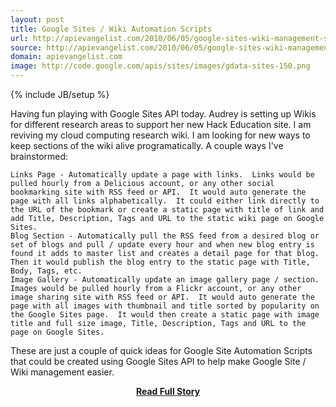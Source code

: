 ```yaml
---
layout: post
title: Google Sites / Wiki Automation Scripts
url: http://apievangelist.com/2010/06/05/google-sites-wiki-management-scripts/
source: http://apievangelist.com/2010/06/05/google-sites-wiki-management-scripts/
domain: apievangelist.com
image: http://code.google.com/apis/sites/images/gdata-sites-150.png
---
```

{% include JB/setup %}<p>Having fun playing with Google Sites API today.  Audrey is setting up Wikis for different research areas to support her new Hack Education site.  I am reviving my cloud computing research wiki.  I am looking for new ways to keep sections of the wiki alive programatically.  A couple ways I've brainstormed:

	Links Page - Automatically update a page with links.  Links would be pulled hourly from a Delicious account, or any other social bookmarking site with RSS feed or API.  It would auto generate the page with all links alphabetically.  It could either link directly to the URL of the bookmark or create a static page with title of link and add Title, Description, Tags and URL to the static wiki page on Google Sites.
	Blog Section - Automatically pull the RSS feed from a desired blog or set of blogs and pull / update every hour and when new blog entry is found it adds to master list and creates a detail page for that blog.  Then it would publish the blog entry to the static page with Title, Body, Tags, etc.
	Image Gallery - Automatically update an image gallery page / section.  Images would be pulled hourly from a Flickr account, or any other image sharing site with RSS feed or API.  It would auto generate the page with all images with thumbnail and title sorted by popularity on the Google Sites page.  It would then create a static page with image title and full size image, Title, Description, Tags and URL to the page on Google Sites.

These are just a couple of quick ideas for Google Site Automation Scripts that could be created using Google Sites API to help make Google Site / Wiki management easier.</p>
<center><p><a href="http://apievangelist.com/2010/06/05/google-sites-wiki-management-scripts/" style='padding:25px; font-sze:18px; font-weight: bold;'>Read Full Story</a></p></center>

